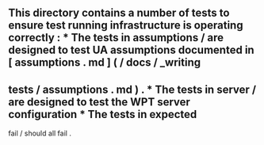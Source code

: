 This
directory
contains
a
number
of
tests
to
ensure
test
running
infrastructure
is
operating
correctly
:
*
The
tests
in
assumptions
/
are
designed
to
test
UA
assumptions
documented
in
[
assumptions
.
md
]
(
/
docs
/
_writing
-
tests
/
assumptions
.
md
)
.
*
The
tests
in
server
/
are
designed
to
test
the
WPT
server
configuration
*
The
tests
in
expected
-
fail
/
should
all
fail
.
